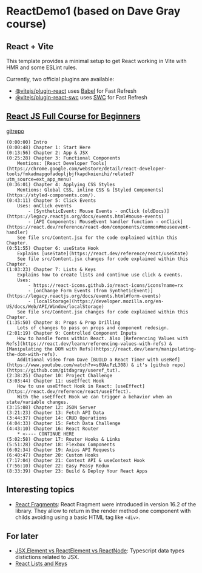 # ReactDemo1 (based on Dave Gray course)

## React + Vite

This template provides a minimal setup to get React working in Vite with HMR and some ESLint rules.

Currently, two official plugins are available:

- [@vitejs/plugin-react](https://github.com/vitejs/vite-plugin-react/blob/main/packages/plugin-react/README.md) uses [Babel](https://babeljs.io/) for Fast Refresh
- [@vitejs/plugin-react-swc](https://github.com/vitejs/vite-plugin-react-swc) uses [SWC](https://swc.rs/) for Fast Refresh

## [React JS Full Course for Beginners](https://www.youtube.com/watch?v=RVFAyFWO4go)

[gitrepo](https://github.com/gitdagray/react_resources)

```
(0:00:00) Intro
(0:00:48) Chapter 1: Start Here
(0:13:56) Chapter 2: App & JSX
(0:25:28) Chapter 3: Functional Components
	Mentions: [React Developer Tools](https://chrome.google.com/webstore/detail/react-developer-tools/fmkadmapgofadopljbjfkapdkoienihi/related?utm_source=ext_app_menu)
(0:36:01) Chapter 4: Applying CSS Styles
	Mentions: Global CSS, inline CSS & [Styled Components](https://styled-components.com/).
(0:43:11) Chapter 5: Click Events
	Uses: onClick events
		- [SyntheticEvent: Mouse Events - onClick (oldDocs)](https://legacy.reactjs.org/docs/events.html#mouse-events)
		- [API Components: MouseEvent handler function - onClick](https://react.dev/reference/react-dom/components/common#mouseevent-handler)
	See file src/Content.jsx for the code explained within this Chapter.
(0:51:55) Chapter 6: useState Hook
	Explains [useState](https://react.dev/reference/react/useState)
	See file src/Content.jsx changes for code explained within this Chapter.
(1:03:23) Chapter 7: Lists & Keys
	Explains how to create lists and continue use click & events.
	Uses:
		- https://react-icons.github.io/react-icons/icons?name=rx
		- [onChange Form Events (from SyntheticEvent)](https://legacy.reactjs.org/docs/events.html#form-events)
		- [localStorage](https://developer.mozilla.org/en-US/docs/Web/API/Window/localStorage)
	See file src/Content.jsx changes for code explained within this Chapter.
(1:35:50) Chapter 8: Props & Prop Drilling
	Lots of changes to pass on props and component redesign.
(2:01:19) Chapter 9: Controlled Component Inputs
	How to handle forms within React. Also [Referencing Values with Refs](https://react.dev/learn/referencing-values-with-refs) & [Manipulating the DOM with Refs](https://react.dev/learn/manipulating-the-dom-with-refs).
	Additional video from Dave [BUILD a React Timer with useRef](https://www.youtube.com/watch?v=s6UAuFzL308) & it's [github repo](https://github.com/gitdagray/useref_tut).
(2:38:25) Chapter 10: Project Challenge
(3:03:44) Chapter 11: useEffect Hook
	How to use useEffect Hook in React: [useEffect](https://react.dev/reference/react/useEffect).
	With the useEffect Hook we can trigger a behavior when an state/variable changes.
(3:15:08) Chapter 12: JSON Server
(3:21:23) Chapter 13: Fetch API Data
(3:44:37) Chapter 14: CRUD Operations
(4:04:33) Chapter 15: Fetch Data Challenge
(4:43:10) Chapter 16: React Router
	* <---- CONTINUE HERE
(5:02:58) Chapter 17: Router Hooks & Links
(5:51:28) Chapter 18: Flexbox Components
(6:02:34) Chapter 19: Axios API Requests
(6:40:47) Chapter 20: Custom Hooks
(7:17:04) Chapter 21: Context API & useContext Hook
(7:56:10) Chapter 22: Easy Peasy Redux
(8:33:39) Chapter 23: Build & Deploy Your React Apps
```

## Interesting topics

- [React Fragments](https://refine.dev/blog/how-react-fragments-is-works/): React Fragment were introduced in version 16.2 of the library. They allow to return in the render method one component with childs avoiding using a basic HTML tag like `<div>`.

## For later

- [JSX.Element vs ReactElement vs ReactNode](https://dev.to/fromaline/jsxelement-vs-reactelement-vs-reactnode-2mh2): Typescript data types distictions related to JSX.
- [React Lists and Keys](https://legacy.reactjs.org/docs/lists-and-keys.html)
